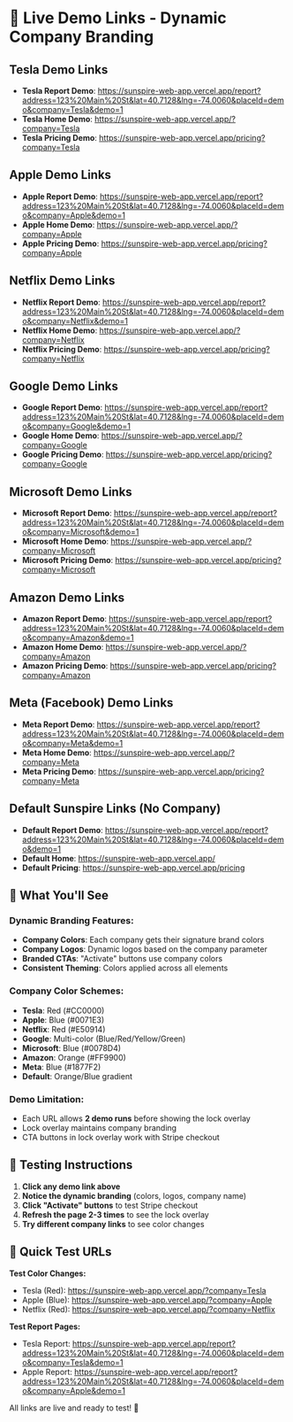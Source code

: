 # 🚀 Live Demo Links - Dynamic Company Branding

## Tesla Demo Links
- **Tesla Report Demo**: https://sunspire-web-app.vercel.app/report?address=123%20Main%20St&lat=40.7128&lng=-74.0060&placeId=demo&company=Tesla&demo=1
- **Tesla Home Demo**: https://sunspire-web-app.vercel.app/?company=Tesla
- **Tesla Pricing Demo**: https://sunspire-web-app.vercel.app/pricing?company=Tesla

## Apple Demo Links
- **Apple Report Demo**: https://sunspire-web-app.vercel.app/report?address=123%20Main%20St&lat=40.7128&lng=-74.0060&placeId=demo&company=Apple&demo=1
- **Apple Home Demo**: https://sunspire-web-app.vercel.app/?company=Apple
- **Apple Pricing Demo**: https://sunspire-web-app.vercel.app/pricing?company=Apple

## Netflix Demo Links
- **Netflix Report Demo**: https://sunspire-web-app.vercel.app/report?address=123%20Main%20St&lat=40.7128&lng=-74.0060&placeId=demo&company=Netflix&demo=1
- **Netflix Home Demo**: https://sunspire-web-app.vercel.app/?company=Netflix
- **Netflix Pricing Demo**: https://sunspire-web-app.vercel.app/pricing?company=Netflix

## Google Demo Links
- **Google Report Demo**: https://sunspire-web-app.vercel.app/report?address=123%20Main%20St&lat=40.7128&lng=-74.0060&placeId=demo&company=Google&demo=1
- **Google Home Demo**: https://sunspire-web-app.vercel.app/?company=Google
- **Google Pricing Demo**: https://sunspire-web-app.vercel.app/pricing?company=Google

## Microsoft Demo Links
- **Microsoft Report Demo**: https://sunspire-web-app.vercel.app/report?address=123%20Main%20St&lat=40.7128&lng=-74.0060&placeId=demo&company=Microsoft&demo=1
- **Microsoft Home Demo**: https://sunspire-web-app.vercel.app/?company=Microsoft
- **Microsoft Pricing Demo**: https://sunspire-web-app.vercel.app/pricing?company=Microsoft

## Amazon Demo Links
- **Amazon Report Demo**: https://sunspire-web-app.vercel.app/report?address=123%20Main%20St&lat=40.7128&lng=-74.0060&placeId=demo&company=Amazon&demo=1
- **Amazon Home Demo**: https://sunspire-web-app.vercel.app/?company=Amazon
- **Amazon Pricing Demo**: https://sunspire-web-app.vercel.app/pricing?company=Amazon

## Meta (Facebook) Demo Links
- **Meta Report Demo**: https://sunspire-web-app.vercel.app/report?address=123%20Main%20St&lat=40.7128&lng=-74.0060&placeId=demo&company=Meta&demo=1
- **Meta Home Demo**: https://sunspire-web-app.vercel.app/?company=Meta
- **Meta Pricing Demo**: https://sunspire-web-app.vercel.app/pricing?company=Meta

## Default Sunspire Links (No Company)
- **Default Report Demo**: https://sunspire-web-app.vercel.app/report?address=123%20Main%20St&lat=40.7128&lng=-74.0060&placeId=demo&demo=1
- **Default Home**: https://sunspire-web-app.vercel.app/
- **Default Pricing**: https://sunspire-web-app.vercel.app/pricing

## 🎨 What You'll See

### Dynamic Branding Features:
- **Company Colors**: Each company gets their signature brand colors
- **Company Logos**: Dynamic logos based on the company parameter
- **Branded CTAs**: "Activate" buttons use company colors
- **Consistent Theming**: Colors applied across all elements

### Company Color Schemes:
- **Tesla**: Red (#CC0000)
- **Apple**: Blue (#0071E3)
- **Netflix**: Red (#E50914)
- **Google**: Multi-color (Blue/Red/Yellow/Green)
- **Microsoft**: Blue (#0078D4)
- **Amazon**: Orange (#FF9900)
- **Meta**: Blue (#1877F2)
- **Default**: Orange/Blue gradient

### Demo Limitation:
- Each URL allows **2 demo runs** before showing the lock overlay
- Lock overlay maintains company branding
- CTA buttons in lock overlay work with Stripe checkout

## 🧪 Testing Instructions

1. **Click any demo link above**
2. **Notice the dynamic branding** (colors, logos, company name)
3. **Click "Activate" buttons** to test Stripe checkout
4. **Refresh the page 2-3 times** to see the lock overlay
5. **Try different company links** to see color changes

## 🔗 Quick Test URLs

**Test Color Changes:**
- Tesla (Red): https://sunspire-web-app.vercel.app/?company=Tesla
- Apple (Blue): https://sunspire-web-app.vercel.app/?company=Apple
- Netflix (Red): https://sunspire-web-app.vercel.app/?company=Netflix

**Test Report Pages:**
- Tesla Report: https://sunspire-web-app.vercel.app/report?address=123%20Main%20St&lat=40.7128&lng=-74.0060&placeId=demo&company=Tesla&demo=1
- Apple Report: https://sunspire-web-app.vercel.app/report?address=123%20Main%20St&lat=40.7128&lng=-74.0060&placeId=demo&company=Apple&demo=1

All links are live and ready to test! 🚀

